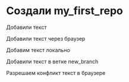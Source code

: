 ﻿# Создали my_first_repo

Добавили текст

Добавили текст через браузер

Добавим текст локально

Добавили текст в ветке new_branch

Разрешаем конфликт текст в браузере

